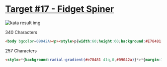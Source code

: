 # [Target #17 - Fidget Spiner](https://cssbattle.dev/play/17)

![kata result img](https://cssbattle.dev/targets/17.png)

340 Characters

```HTML
<body bgcolor=09042A><p><style>p{width:60;height:60;background:#E78481;margin:121 162}p::after{content:'';position:fixed;width:60;height:60;background:#09042A;border-radius:50%;margin:-1 -60;box-shadow:0 0 0 10px#E78481,120px 0#09042A,120px 0 0 10px#E78481,60px -53px#F5BB9C,60px -53px 0 10px#09042A,60px 53px#F5BB9C,60px 53px 0 10px#09042A
```

257 Characters

```HTML
<style>*{background:radial-gradient(#e78481 41q,0,#09042a)}*>*{margin:120 230 120 110;border-radius:50%;color:09042A;box-shadow:inset 0 1in,60px 53px #F5BB9C,60px 53px 0 11q,60px -53px #F5BB9C,60px -53px 0 11q,0 0 0 11q #E78481,120px 0,120px 0 0 11q #E78481
```
